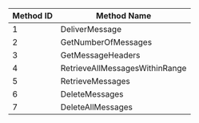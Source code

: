 | Method ID | Method Name |
| --- | --- |
| 1 | DeliverMessage |
| 2 | GetNumberOfMessages |
| 3 | GetMessageHeaders |
| 4 | RetrieveAllMessagesWithinRange |
| 5 | RetrieveMessages |
| 6 | DeleteMessages |
| 7 | DeleteAllMessages |